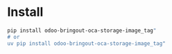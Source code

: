 # Install

```bash
pip install odoo-bringout-oca-storage-image_tag"
# or
uv pip install odoo-bringout-oca-storage-image_tag"
```
